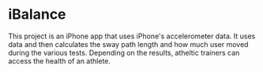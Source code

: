 # iBalance
This project is an iPhone app that uses iPhone's accelerometer data. It uses data and then calculates the sway path length and how much user moved during the various tests. Depending on the results, atheltic trainers can access the health of an athlete.

